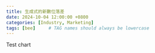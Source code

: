 ```yaml
---
title: 生成式的新數位落差
date: 2024-10-04 12:00:00 +0800
categories: [Industry, Marketing]
tags: [bee]     # TAG names should always be lowercase
---
```



Test chart 


